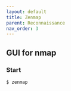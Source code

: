 ```yaml
---
layout: default
title: Zenmap
parent: Reconnaissance
nav_order: 3
---
```


## GUI for nmap

### Start
```
$ zenmap
```
